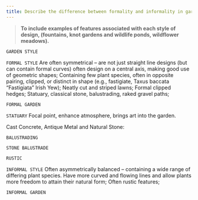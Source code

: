 ```yaml
---
title: Describe the difference between formality and informality in garden design.
---
```



> **To include examples of features associated
with each style of design, (fountains, knot
gardens and wildlife ponds, wildflower
meadows).** 


`GARDEN STYLE`

`FORMAL STYLE`
Are often symmetrical – are not just straight line designs (but can contain formal curves) often design on a central axis, making good use of geometric shapes;
Containing few plant species, often in opposite pairing, clipped, or distinct in shape (e.g., fastigiate, Taxus baccata “Fastigiata” Irish Yew);
Neatly cut and striped lawns;
Formal clipped hedges;
Statuary, classical stone, balustrading, raked gravel paths;



`FORMAL GARDEN`

`STATUARY`
Focal point, enhance atmosphere, brings art into the garden.

Cast Concrete, Antique Metal and Natural Stone:



`BALUSTRADING`

`STONE BALUSTRADE`

`RUSTIC`

`INFORMAL STYLE`
Often asymmetrically balanced – containing a wide range of differing plant species. Have more curved and flowing lines and allow plants more freedom to attain their natural form;
Often rustic features;



`INFORMAL GARDEN`
